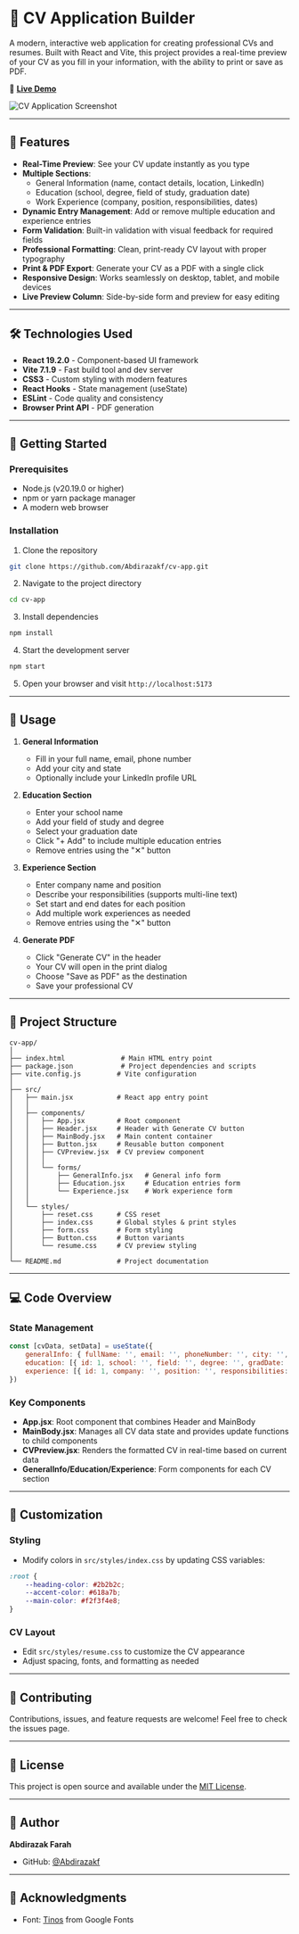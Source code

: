 # 📄 CV Application Builder

A modern, interactive web application for creating professional CVs and resumes. Built with React and Vite, this project provides a real-time preview of your CV as you fill in your information, with the ability to print or save as PDF.

🔗 **[Live Demo](https://cv-app-9p8.pages.dev/)**

![CV Application Screenshot](./src/assets/screenshot.png)

---

## 🌟 Features

- **Real-Time Preview**: See your CV update instantly as you type
- **Multiple Sections**:
  - General Information (name, contact details, location, LinkedIn)
  - Education (school, degree, field of study, graduation date)
  - Work Experience (company, position, responsibilities, dates)
- **Dynamic Entry Management**: Add or remove multiple education and experience entries
- **Form Validation**: Built-in validation with visual feedback for required fields
- **Professional Formatting**: Clean, print-ready CV layout with proper typography
- **Print & PDF Export**: Generate your CV as a PDF with a single click
- **Responsive Design**: Works seamlessly on desktop, tablet, and mobile devices
- **Live Preview Column**: Side-by-side form and preview for easy editing

---

## 🛠️ Technologies Used

- **React 19.2.0** - Component-based UI framework
- **Vite 7.1.9** - Fast build tool and dev server
- **CSS3** - Custom styling with modern features
- **React Hooks** - State management (useState)
- **ESLint** - Code quality and consistency
- **Browser Print API** - PDF generation

---

## 🚀 Getting Started

### Prerequisites

- Node.js (v20.19.0 or higher)
- npm or yarn package manager
- A modern web browser

### Installation

1. Clone the repository

```bash
git clone https://github.com/Abdirazakf/cv-app.git
```

2. Navigate to the project directory

```bash
cd cv-app
```

3. Install dependencies

```bash
npm install
```

4. Start the development server

```bash
npm start
```

5. Open your browser and visit `http://localhost:5173`

---

## 📖 Usage

1. **General Information**
   - Fill in your full name, email, phone number
   - Add your city and state
   - Optionally include your LinkedIn profile URL

2. **Education Section**
   - Enter your school name
   - Add your field of study and degree
   - Select your graduation date
   - Click "+ Add" to include multiple education entries
   - Remove entries using the "✕" button

3. **Experience Section**
   - Enter company name and position
   - Describe your responsibilities (supports multi-line text)
   - Set start and end dates for each position
   - Add multiple work experiences as needed
   - Remove entries using the "✕" button

4. **Generate PDF**
   - Click "Generate CV" in the header
   - Your CV will open in the print dialog
   - Choose "Save as PDF" as the destination
   - Save your professional CV

---

## 📁 Project Structure

```
cv-app/
│
├── index.html              # Main HTML entry point
├── package.json            # Project dependencies and scripts
├── vite.config.js         # Vite configuration
│
├── src/
│   ├── main.jsx           # React app entry point
│   │
│   ├── components/
│   │   ├── App.jsx        # Root component
│   │   ├── Header.jsx     # Header with Generate CV button
│   │   ├── MainBody.jsx   # Main content container
│   │   ├── Button.jsx     # Reusable button component
│   │   ├── CVPreview.jsx  # CV preview component
│   │   │
│   │   └── forms/
│   │       ├── GeneralInfo.jsx   # General info form
│   │       ├── Education.jsx     # Education entries form
│   │       └── Experience.jsx    # Work experience form
│   │
│   └── styles/
│       ├── reset.css      # CSS reset
│       ├── index.css      # Global styles & print styles
│       ├── form.css       # Form styling
│       ├── Button.css     # Button variants
│       └── resume.css     # CV preview styling
│
└── README.md              # Project documentation
```

---

## 💻 Code Overview

### State Management

```javascript
const [cvData, setData] = useState({
    generalInfo: { fullName: '', email: '', phoneNumber: '', city: '', state: '', linkedin: '' },
    education: [{ id: 1, school: '', field: '', degree: '', gradDate: '' }],
    experience: [{ id: 1, company: '', position: '', responsibilities: '', startDate: '', endDate: '' }]
})
```

### Key Components

- **App.jsx**: Root component that combines Header and MainBody
- **MainBody.jsx**: Manages all CV data state and provides update functions to child components
- **CVPreview.jsx**: Renders the formatted CV in real-time based on current data
- **GeneralInfo/Education/Experience**: Form components for each CV section

---

## 🎨 Customization

### Styling

- Modify colors in `src/styles/index.css` by updating CSS variables:

```css
:root {
    --heading-color: #2b2b2c;
    --accent-color: #618a7b;
    --main-color: #f2f3f4e8;
}
```

### CV Layout

- Edit `src/styles/resume.css` to customize the CV appearance
- Adjust spacing, fonts, and formatting as needed

---

## 🤝 Contributing

Contributions, issues, and feature requests are welcome! Feel free to check the issues page.

---

## 📝 License

This project is open source and available under the [MIT License](LICENSE).

---

## 👤 Author

**Abdirazak Farah**

- GitHub: [@Abdirazakf](https://github.com/Abdirazakf)

---

## 🙏 Acknowledgments

- Font: [Tinos](https://fonts.google.com/specimen/Tinos) from Google Fonts
